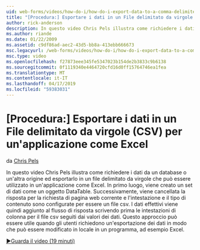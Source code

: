 ```yaml
---
uid: web-forms/videos/how-do-i/how-do-i-export-data-to-a-comma-delimited-csv-file-for-an-application-like-excel
title: "[Procedura:] Esportare i dati in un File delimitato da virgole (CSV) per un'applicazione come Excel | Microsoft Docs"
author: rick-anderson
description: In questo video Chris Pels illustra come richiedere i dati da un database o un'altra origine ed esportarlo in un file delimitato da virgole che può essere usato in un'applicazione li...
ms.author: riande
ms.date: 01/22/2009
ms.assetid: c9df86ad-aec2-43d5-bb8a-413ebb666673
msc.legacyurl: /web-forms/videos/how-do-i/how-do-i-export-data-to-a-comma-delimited-csv-file-for-an-application-like-excel
msc.type: video
ms.openlocfilehash: f27873eee345fe5347023b154de2b3833c9b6138
ms.sourcegitcommit: 0f1119340e4464720cfd16d0ff15764746ea1fea
ms.translationtype: MT
ms.contentlocale: it-IT
ms.lasthandoff: 04/17/2019
ms.locfileid: "59383031"
---
```

# <a name="how-do-i-export-data-to-a-comma-delimited-csv-file-for-an-application-like-excel"></a>[Procedura:] Esportare i dati in un File delimitato da virgole (CSV) per un'applicazione come Excel

da [Chris Pels](https://twitter.com/chrispels)

In questo video Chris Pels illustra come richiedere i dati da un database o un'altra origine ed esportarlo in un file delimitato da virgole che può essere utilizzato in un'applicazione come Excel. In primo luogo, viene creato un set di dati come un oggetto DataTable. Successivamente, viene cancellata la risposta per la richiesta di pagina web corrente e l'intestazione e il tipo di contenuto sono configurate per essere un file csv. I dati effettivi viene quindi aggiunto al flusso di risposta scrivendo prima le intestazioni di colonna per il file csv seguiti dai valori dei dati. Questo approccio può essere utile quando gli utenti richiedono un'esportazione dei dati in modo che può essere modificato in locale in un programma, ad esempio Excel.

[&#9654;Guarda il video (19 minuti)](https://channel9.msdn.com/Blogs/ASP-NET-Site-Videos/how-do-i-export-data-to-a-comma-delimited-csv-file-for-an-application-like-excel)
